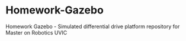 # Homework-Gazebo
Homework Gazebo - Simulated differential drive platform repository for Master on Robotics UVIC
